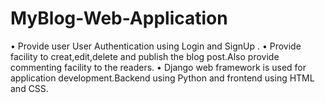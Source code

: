 # MyBlog-Web-Application
• Provide user User Authentication using Login and SignUp . • Provide facility to creat,edit,delete and publish the blog post.Also provide commenting facility to the readers. • Django web framework is used for application development.Backend using Python and frontend using HTML and CSS.
